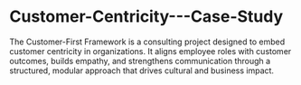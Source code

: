 # Customer-Centricity---Case-Study
The Customer-First Framework is a consulting project designed to embed customer centricity in organizations. It aligns employee roles with customer outcomes, builds empathy, and strengthens communication through a structured, modular approach that drives cultural and business impact.
